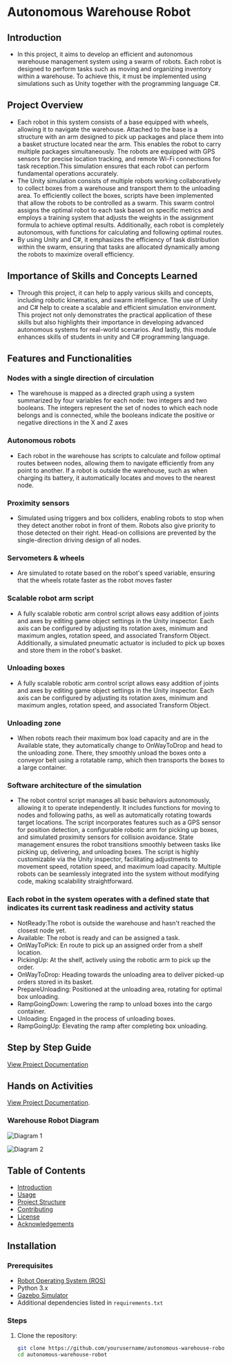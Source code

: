 # Autonomous Warehouse Robot
## Introduction
- In this project, it aims to develop an efficient and autonomous warehouse management system using a swarm of robots. Each robot is designed to perform tasks such as moving and organizing inventory within a warehouse. To achieve this, it must be implemented using simulations such as Unity together with the programming language C#. 
## Project Overview
- Each robot in this system consists of a base equipped with wheels, allowing it to navigate the warehouse. Attached to the base is a structure with an arm designed to pick up packages and place them into a basket structure located near the arm. This enables the robot to carry multiple packages simultaneously. The robots are equipped with GPS sensors for precise location tracking, and remote Wi-Fi connections for task reception.This simulation ensures that each robot can perform fundamental operations accurately. 
- The Unity simulation consists of multiple robots working collaboratively to collect boxes from a warehouse and transport them to the unloading area. To efficiently collect the boxes, scripts have been implemented that allow the robots to be controlled as a swarm. This swarm control assigns the optimal robot to each task based on specific metrics and employs a training system that adjusts the weights in the assignment formula to achieve optimal results. Additionally, each robot is completely autonomous, with functions for calculating and following optimal routes.
- By using Unity and C#, it emphasizes the efficiency of task distribution within the swarm, ensuring that tasks are allocated dynamically among the robots to maximize overall efficiency.
## Importance of Skills and Concepts Learned
- Through this project, it can help to apply various skills and concepts, including robotic kinematics, and swarm intelligence. The use of Unity and C# help to create a scalable and efficient simulation environment. This project not only demonstrates the practical application of these skills but also highlights their importance in developing advanced autonomous systems for real-world scenarios. And lastly, this module enhances skills of students in unity and C# programming language.
  
## Features and Functionalities
### Nodes with a single direction of circulation
- The warehouse is mapped as a directed graph using a system summarized by four variables for each node: two integers and two booleans. The integers represent the set of nodes to which each node belongs and is connected, while the booleans indicate the positive or negative directions in the X and Z axes
### Autonomous robots
- Each robot in the warehouse has scripts to calculate and follow optimal routes between nodes, allowing them to navigate efficiently from any point to another. If a robot is outside the warehouse, such as when charging its battery, it automatically locates and moves to the nearest node.
### Proximity sensors
- Simulated using triggers and box colliders, enabling robots to stop when they detect another robot in front of them. Robots also give priority to those detected on their right. Head-on collisions are prevented by the single-direction driving design of all nodes.
### Servometers & wheels
- Are simulated to rotate based on the robot's speed variable, ensuring that the wheels rotate faster as the robot moves faster
### Scalable robot arm script
- A fully scalable robotic arm control script allows easy addition of joints and axes by editing game object settings in the Unity inspector. Each axis can be configured by adjusting its rotation axes, minimum and maximum angles, rotation speed, and associated Transform Object. Additionally, a simulated pneumatic actuator is included to pick up boxes and store them in the robot's basket.
### Unloading boxes
- A fully scalable robotic arm control script allows easy addition of joints and axes by editing game object settings in the Unity inspector. Each axis can be configured by adjusting its rotation axes, minimum and maximum angles, rotation speed, and associated Transform Object.
### Unloading zone
- When robots reach their maximum box load capacity and are in the Available state, they automatically change to OnWayToDrop and head to the unloading zone. There, they smoothly unload the boxes onto a conveyor belt using a rotatable ramp, which then transports the boxes to a large container.
### Software architecture of the simulation
- The robot control script manages all basic behaviors autonomously, allowing it to operate independently. It includes functions for moving to nodes and following paths, as well as automatically rotating towards target locations. The script incorporates features such as a GPS sensor for position detection, a configurable robotic arm for picking up boxes, and simulated proximity sensors for collision avoidance. State management ensures the robot transitions smoothly between tasks like picking up, delivering, and unloading boxes. The script is highly customizable via the Unity inspector, facilitating adjustments to movement speed, rotation speed, and maximum load capacity. Multiple robots can be seamlessly integrated into the system without modifying code, making scalability straightforward.
### Each robot in the system operates with a defined state that indicates its current task readiness and activity status
- NotReady:The robot is outside the warehouse and hasn't reached the closest node yet.
- Available: The robot is ready and can be assigned a task.
- OnWayToPick: En route to pick up an assigned order from a shelf location.
- PickingUp: At the shelf, actively using the robotic arm to pick up the order.
- OnWayToDrop: Heading towards the unloading area to deliver picked-up orders stored in its basket.
- PrepareUnloading: Positioned at the unloading area, rotating for optimal box unloading.
- RampGoingDown: Lowering the ramp to unload boxes into the cargo container.
- Unloading: Engaged in the process of unloading boxes.
- RampGoingUp: Elevating the ramp after completing box unloading.

## Step by Step Guide 
  [View Project Documentation](https://docs.google.com/document/d/1z00WWJby2H_2fDr9AnieJ0wVluwxYejQ/editusp=sharing&ouid=101734205070446539416&rtpof=true&sd=true)

## Hands on Activities
  [View Project Documentation](https://docs.google.com/document/d/1QbCU5kkR3be_CvvwBwkss8JpcggZEdoY/edit?usp=sharing&ouid=101734205070446539416&rtpof=true&sd=true).

### Warehouse Robot Diagram
![Diagram 1](diagram1.png)

![Diagram 2](diagram2.png)






## Table of Contents
- [Introduction](#Introduction)
- [Usage](#usage)
- [Project Structure](#project-structure)
- [Contributing](#contributing)
- [License](#license)
- [Acknowledgements](#acknowledgements)

## Installation
### Prerequisites
- [Robot Operating System (ROS)](http://www.ros.org/)
- Python 3.x
- [Gazebo Simulator](http://gazebosim.org/)
- Additional dependencies listed in `requirements.txt`

### Steps
1. Clone the repository:
   ```bash
   git clone https://github.com/yourusername/autonomous-warehouse-robot.git
   cd autonomous-warehouse-robot
